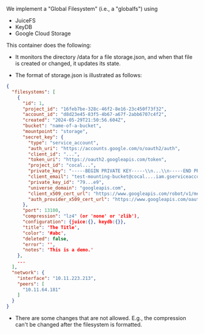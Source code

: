 We implement a "Global Filesystem" (i.e., a "globalfs") using

- JuiceFS
- KeyDB
- Google Cloud Storage

This container does the following:

- It monitors the directory /data for a file storage.json, and when that file is created or changed, it updates its state.

- The format of storage.json is illustrated as follows:

```json
{
  "filesystems": [
    {
      "id": 1,
      "project_id": "16feb7be-328c-46f2-8e16-23c450f73f32",
      "account_id": "d8d23e45-83f5-4b67-a67f-2abb6707c4f2",
      "created": "2024-05-29T21:50:56.604Z",
      "bucket": "name-of-a-bucket",
      "mountpoint": "storage",
      "secret_key": {
        "type": "service_account",
        "auth_uri": "https://accounts.google.com/o/oauth2/auth",
        "client_id": "...",
        "token_uri": "https://oauth2.googleapis.com/token",
        "project_id": "cocal...",
        "private_key": "-----BEGIN PRIVATE KEY-----\\n...\\n-----END PRIVATE KEY-----\\n",
        "client_email": "test-mounting-bucket@cocal....iam.gserviceaccount.com",
        "private_key_id": "79...e9",
        "universe_domain": "googleapis.com",
        "client_x509_cert_url": "https://www.googleapis.com/robot/v1/metadata/x509/test-mounting-bucket%40cocalccomputeservers-398318.iam.gserviceaccount.com",
        "auth_provider_x509_cert_url": "https://www.googleapis.com/oauth2/v1/certs"
      },
      "port": 13100,
      "compression": "lz4" (or 'none' or 'zlib'),
      "configuration": {juice:{}, keydb:{}},
      "title": 'The Title',
      "color": '#abc',
      "deleted": false,
      "error": '',
      "notes": 'This is a demo.'
    },
    ...
  ],
  "network": {
    "interface": "10.11.223.213",
    "peers": [
      "10.11.64.181"
    ]
  }
}
```

- There are some changes that are not allowed.   E.g., the compression can't be changed after the filesystem is formatted.





